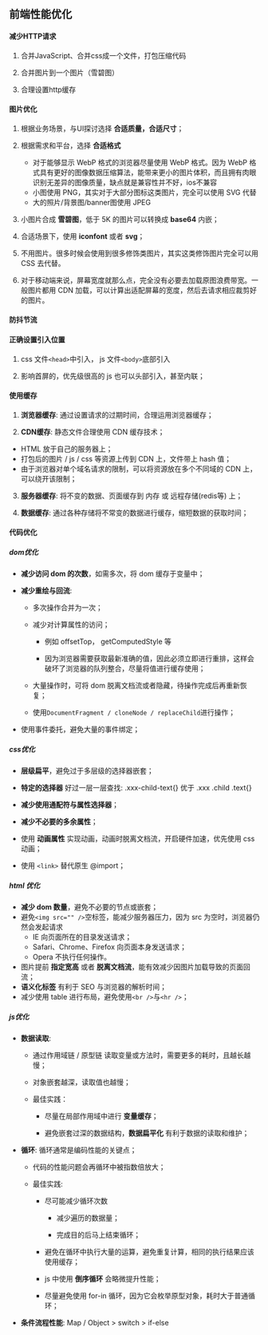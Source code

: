 ## 前端性能优化

#### 减少HTTP请求

1. 合并JavaScript、合并css成一个文件，打包压缩代码

2. 合并图片到一个图片（雪碧图）

3. 合理设置http缓存

   

#### 图片优化

1. 根据业务场景，与UI探讨选择 **合适质量，合适尺寸**；

2. 根据需求和平台，选择 **合适格式**
   - 对于能够显示 WebP 格式的浏览器尽量使用 WebP 格式。因为 WebP 格式具有更好的图像数据压缩算法，能带来更小的图片体积，而且拥有肉眼识别无差异的图像质量，缺点就是兼容性并不好，ios不兼容
   - 小图使用 PNG，其实对于大部分图标这类图片，完全可以使用 SVG 代替
   - 大的照片/背景图/banner图使用 JPEG

3. 小图片合成 **雪碧图**，低于 5K 的图片可以转换成 **base64** 内嵌；

4. 合适场景下，使用 **iconfont** 或者 **svg**；
5. 不用图片。很多时候会使用到很多修饰类图片，其实这类修饰图片完全可以用 CSS 去代替。
6. 对于移动端来说，屏幕宽度就那么点，完全没有必要去加载原图浪费带宽。一般图片都用 CDN 加载，可以计算出适配屏幕的宽度，然后去请求相应裁剪好的图片。



#### 防抖节流



#### 正确设置引入位置

1. css 文件`<head>`中引入， js 文件`<body>`底部引入

2. 影响首屏的，优先级很高的 js 也可以头部引入，甚至内联；

   

#### 使用缓存

1. **浏览器缓存**: 通过设置请求的过期时间，合理运用浏览器缓存；

2. **CDN缓存**: 静态文件合理使用 CDN 缓存技术； 

- HTML 放于自己的服务器上；
- 打包后的图片 / js / css 等资源上传到 CDN 上，文件带上 hash 值；
- 由于浏览器对单个域名请求的限制，可以将资源放在多个不同域的 CDN 上，可以绕开该限制；

3. **服务器缓存**: 将不变的数据、页面缓存到 内存 或 远程存储(redis等) 上；

4. **数据缓存**: 通过各种存储将不常变的数据进行缓存，缩短数据的获取时间；

   

#### 代码优化

##### dom优化

- **减少访问 dom 的次数**，如需多次，将 dom 缓存于变量中；

- **减少重绘与回流**: 

  - 多次操作合并为一次；

  - 减少对计算属性的访问； 

    - 例如 offsetTop， getComputedStyle 等

    - 因为浏览器需要获取最新准确的值，因此必须立即进行重排，这样会破坏了浏览器的队列整合，尽量将值进行缓存使用；

  - 大量操作时，可将 dom 脱离文档流或者隐藏，待操作完成后再重新恢复；

  - 使用`DocumentFragment / cloneNode / replaceChild`进行操作；

- 使用事件委托，避免大量的事件绑定；

##### css优化

- **层级扁平**，避免过于多层级的选择器嵌套；

- **特定的选择器** 好过一层一层查找:  .xxx-child-text{} 优于 .xxx .child .text{}

- **减少使用通配符与属性选择器**；

- **减少不必要的多余属性**；

- 使用 **动画属性** 实现动画，动画时脱离文档流，开启硬件加速，优先使用 css 动画；

- 使用 `<link>` 替代原生 @import；

##### html 优化

- **减少 dom 数量**，避免不必要的节点或嵌套；
- 避免`<img src="" />`空标签，能减少服务器压力，因为 src 为空时，浏览器仍然会发起请求 
  - IE 向页面所在的目录发送请求；
  - Safari、Chrome、Firefox 向页面本身发送请求；
  - Opera 不执行任何操作。
- 图片提前 **指定宽高** 或者 **脱离文档流**，能有效减少因图片加载导致的页面回流；
- **语义化标签** 有利于 SEO 与浏览器的解析时间；
- 减少使用 table 进行布局，避免使用`<br />`与`<hr />`；

##### js优化

- **数据读取**:

  - 通过作用域链 / 原型链 读取变量或方法时，需要更多的耗时，且越长越慢；

  - 对象嵌套越深，读取值也越慢；

  - 最佳实践：

    - 尽量在局部作用域中进行 **变量缓存**；

    - 避免嵌套过深的数据结构，**数据扁平化** 有利于数据的读取和维护；

- **循环**: 循环通常是编码性能的关键点；

  - 代码的性能问题会再循环中被指数倍放大；

  - 最佳实践: 

    - 尽可能减少循环次数

      - 减少遍历的数据量；

      - 完成目的后马上结束循环；

    - 避免在循环中执行大量的运算，避免重复计算，相同的执行结果应该使用缓存；
    - js 中使用 **倒序循环** 会略微提升性能；
    - 尽量避免使用 for-in 循环，因为它会枚举原型对象，耗时大于普通循环；

- **条件流程性能**: Map / Object > switch > if-else









